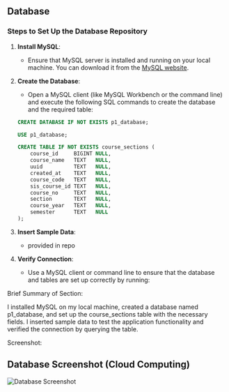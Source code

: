 ## Database

### Steps to Set Up the Database Repository

1. **Install MySQL**: 
   - Ensure that MySQL server is installed and running on your local machine. You can download it from the [MySQL website](https://dev.mysql.com/downloads/mysql/).

2. **Create the Database**: 
   - Open a MySQL client (like MySQL Workbench or the command line) and execute the following SQL commands to create the database and the required table:
   ```sql
   CREATE DATABASE IF NOT EXISTS p1_database;

   USE p1_database;

   CREATE TABLE IF NOT EXISTS course_sections (
       course_id     BIGINT NULL,
       course_name   TEXT   NULL,
       uuid          TEXT   NULL,
       created_at    TEXT   NULL,
       course_code   TEXT   NULL,
       sis_course_id TEXT   NULL,
       course_no     TEXT   NULL,
       section       TEXT   NULL,
       course_year   TEXT   NULL,
       semester      TEXT   NULL
   );

3. **Insert Sample Data**: 
   - provided in repo
  
4. **Verify Connection**: 
   - Use a MySQL client or command line to ensure that the database and tables are set up correctly by running:
  
Brief Summary of Section:

I installed MySQL on my local machine, created a database named p1_database, and set up the course_sections table with the necessary fields. I inserted sample data to test the application functionality and verified the connection by querying the table.

Screenshot: 

## Database Screenshot (Cloud Computing)

![Database Screenshot](./databasecloudcomputinghw0.jpeg)



  
  
   
